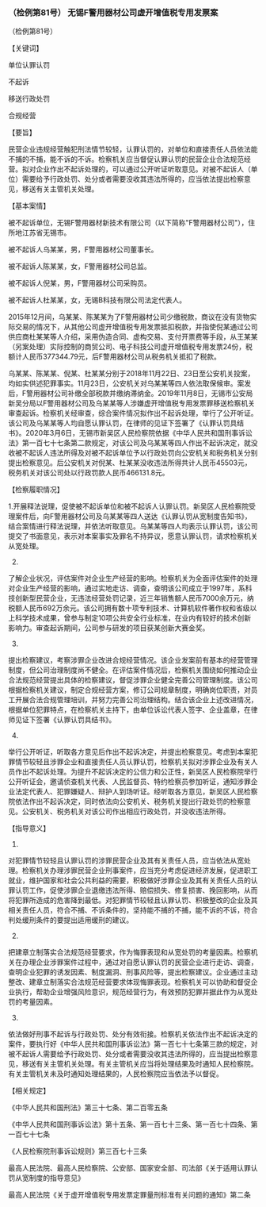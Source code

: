 ### （检例第81号） 无锡F警用器材公司虚开增值税专用发票案

（检例第81号）

【关键词】

单位认罪认罚

不起诉

移送行政处罚

合规经营

【要旨】

民营企业违规经营触犯刑法情节较轻，认罪认罚的，对单位和直接责任人员依法能不捕的不捕，能不诉的不诉。检察机关应当督促认罪认罚的民营企业合法规范经营。拟对企业作出不起诉处理的，可以通过公开听证听取意见。对被不起诉人（单位）需要给予行政处罚、处分或者需要没收其违法所得的，应当依法提出检察意见，移送有关主管机关处理。

【基本案情】

被不起诉单位，无锡F警用器材新技术有限公司（以下简称"F警用器材公司"），住所地江苏省无锡市。

被不起诉人乌某某，男，F警用器材公司董事长。

被不起诉人陈某某，女，F警用器材公司总监。

被不起诉人倪某，男，F警用器材公司采购员。

被不起诉人杜某某，女，无锡B科技有限公司法定代表人。

2015年12月间，乌某某、陈某某为了F警用器材公司少缴税款，商议在没有货物实际交易的情况下，从其他公司虚开增值税专用发票抵扣税款，并指使倪某通过公司供应商杜某某等人介绍，采用伪造合同、虚构交易、支付开票费等手段，从王某某（另案处理）实际控制的商贸公司、电子科技公司虚开增值税专用发票24份，税额计人民币377344.79元，后F警用器材公司从税务机关抵扣了税款。

乌某某、陈某某、倪某、杜某某分别于2018年11月22日、23日至公安机关投案，均如实供述犯罪事实。11月23日，公安机关对乌某某等四人依法取保候审。案发后，F警用器材公司补缴全部税款并缴纳滞纳金。2019年11月8日，无锡市公安局新吴分局以F警用器材公司及乌某某等人涉嫌虚开增值税专用发票罪移送检察机关审查起诉。检察机关经审查，综合案件情况拟作出不起诉处理，举行了公开听证。该公司及乌某某等人均自愿认罪认罚，在律师的见证下签署了《认罪认罚具结书》。2020年3月6日，无锡市新吴区人民检察院依据《中华人民共和国刑事诉讼法》第一百七十七条第二款规定，对该公司及乌某某等四人作出不起诉决定，就没收被不起诉人违法所得及对被不起诉单位予以行政处罚向公安机关和税务机关分别提出检察意见。后公安机关对倪某、杜某某没收违法所得共计人民币45503元，税务机关对该公司处以行政罚款人民币466131.8元。

【检察履职情况】

1.开展释法说理，促使被不起诉单位和被不起诉人认罪认罚。新吴区人民检察院受理案件后，向F警用器材公司及乌某某等四人送达《认罪认罚从宽制度告知书》，结合案情进行释法说理，并依法听取意见。乌某某等四人均表示认罪认罚，该公司提交了书面意见，表示对本案事实及罪名不持异议，愿意认罪认罚，请求检察机关从宽处理。

2.  

了解企业状况，评估案件对企业生产经营的影响。检察机关为全面评估案件的处理对企业生产经营的影响，通过实地走访、调查，查明该公司成立于1997年，系科技创新型民营企业，无违法经营处罚记录，近三年销售额人民币7000余万元，纳税额人民币692万余元。该公司拥有数十项专利技术、计算机软件著作权和省级以上科学技术成果，曾参与制定10项公共安全行业标准，在业内有较好的技术创新影响力。审查起诉期间，公司参与研发的项目获某创新大赛金奖。

3.  

提出检察建议，考察涉罪企业改进合规经营情况。该企业发案前有基本的经营管理制度，但公司治理制度尚不健全。在评估案件情况后，检察机关围绕如何推动企业合法规范经营提出具体的检察建议，督促涉罪企业健全完善公司管理制度。该公司根据检察机关建议，制定合规经营方案，修订公司规章制度，明确岗位职责，对员工开展合法合规管理培训，并努力完善公司治理结构。结合该企业上述改进情况，根据单位犯罪特点，在检察机关主持下，由单位诉讼代表人签字、企业盖章，在律师见证下签署《认罪认罚具结书》。

4.  

举行公开听证，听取各方意见后作出不起诉决定，并提出检察意见。考虑到本案犯罪情节较轻且涉罪企业和直接责任人员认罪认罚，检察机关拟对涉罪企业及有关人员作出不起诉处理。为提升不起诉决定的公信力和公正性，新吴区人民检察院举行公开听证会，邀请侦查机关代表、人民监督员、特约检察员参加听证，通知涉罪企业法定代表人、犯罪嫌疑人、辩护人到场听证。经听取各方意见，新吴区人民检察院依法作出不起诉决定，同时依法向公安机关、税务机关提出行政处罚的检察意见。公安机关、税务机关对该公司作出相应行政处罚，并没收违法所得。

【指导意义】

1.  

对犯罪情节较轻且认罪认罚的涉罪民营企业及其有关责任人员，应当依法从宽处理。检察机关办理涉罪民营企业刑事案件，应当充分考虑促进经济发展，促进职工就业，维护国家和社会公共利益的需要，积极做好涉罪企业及其有关责任人员的认罪认罚工作，促使涉罪企业退缴违法所得、赔偿损失、修复损害、挽回影响，从而将犯罪所造成的危害降到最低。对犯罪情节较轻且认罪认罚、积极整改的企业及其相关责任人员，符合不捕、不诉条件的，坚持能不捕的不捕，能不诉的不诉，符合判处缓刑条件的要提出适用缓刑的建议。

2.  

把建章立制落实合法规范经营要求，作为悔罪表现和从宽处罚的考量因素。检察机关在办理企业涉罪案件过程中，通过对自愿认罪认罚的民营企业进行走访、调查，查明企业犯罪的诱发因素、制度漏洞、刑事风险等，提出检察建议。企业通过主动整改、建章立制落实合法规范经营要求体现悔罪表现。检察机关可以协助和督促企业执行，帮助企业增强风险意识，规范经营行为，有效预防犯罪并据此作为从宽处罚的考量因素。

3.  

依法做好刑事不起诉与行政处罚、处分有效衔接。检察机关依法作出不起诉决定的案件，要执行好《中华人民共和国刑事诉讼法》第一百七十七条第三款的规定，对被不起诉人需要给予行政处罚、处分或者需要没收其违法所得的，应当提出检察意见，移送有关主管机关处理。有关主管机关应当将处理结果及时通知人民检察院。有关主管机关未及时通知处理结果的，人民检察院应当依法予以督促。

【相关规定】

《中华人民共和国刑法》第三十七条、第二百零五条

《中华人民共和国刑事诉讼法》第十五条、第一百七十三条、第一百七十四条、第一百七十七条

《人民检察院刑事诉讼规则》第三百七十三条

最高人民法院、最高人民检察院、公安部、国家安全部、司法部《关于适用认罪认罚从宽制度的指导意见》

最高人民法院《关于虚开增值税专用发票定罪量刑标准有关问题的通知》第二条
